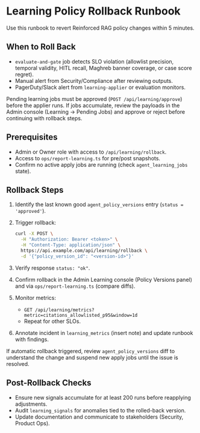 # Learning Policy Rollback Runbook

Use this runbook to revert Reinforced RAG policy changes within 5 minutes.

## When to Roll Back

- `evaluate-and-gate` job detects SLO violation (allowlist precision, temporal validity, HITL recall,
  Maghreb banner coverage, or case score regret).
- Manual alert from Security/Compliance after reviewing outputs.
- PagerDuty/Slack alert from `learning-applier` or evaluation monitors.

Pending learning jobs must be approved (`POST /api/learning/approve`) before the applier runs. If
jobs accumulate, review the payloads in the Admin console (Learning → Pending Jobs) and approve or
reject before continuing with rollback steps.

## Prerequisites

- Admin or Owner role with access to `/api/learning/rollback`.
- Access to `ops/report-learning.ts` for pre/post snapshots.
- Confirm no active apply jobs are running (check `agent_learning_jobs` state).

## Rollback Steps

1. Identify the last known good `agent_policy_versions` entry (`status = 'approved'`).
2. Trigger rollback:

   ```bash
   curl -X POST \
     -H "Authorization: Bearer <token>" \
     -H "Content-Type: application/json" \
     https://api.example.com/api/learning/rollback \
     -d '{"policy_version_id": "<version-id>"}'
   ```
3. Verify response `status: "ok"`.
4. Confirm rollback in the Admin Learning console (Policy Versions panel) and via
   `ops/report-learning.ts` (compare diffs).
5. Monitor metrics:
   - `GET /api/learning/metrics?metric=citations_allowlisted_p95&window=1d`
   - Repeat for other SLOs.
6. Annotate incident in `learning_metrics` (insert note) and update runbook with findings.

If automatic rollback triggered, review `agent_policy_versions` diff to understand the change and
suspend new apply jobs until the issue is resolved.

## Post-Rollback Checks

- Ensure new signals accumulate for at least 200 runs before reapplying adjustments.
- Audit `learning_signals` for anomalies tied to the rolled-back version.
- Update documentation and communicate to stakeholders (Security, Product Ops).
